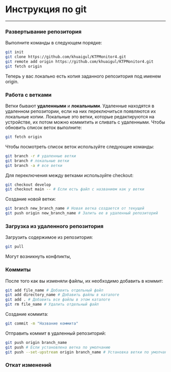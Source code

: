 Инструкция по git
=================
-----------------
### Развертывание репозитория
Выполните команды в следующем порядке:
```sh
git init
git clone https://github.com/khuaigul/KTPMonitor4.git
git remote add origin https://github.com/khuaigul/KTPMonitor4.git
git fetch origin
```
Теперь у вас локально есть копия заданного репозитория под именем origin.
### Работа с ветками
Ветки бывают **удаленными** и **локальными**.
Удаленные находятся в удаленном репозитории, если на них переключиться появляются их локальные копии.
Локальные это ветки, которые редактируются на устройстве, их потом можно коммитить и сливать с удаленными.
Чтобы обновить список веток выполните:
```sh
git fetch origin
```
Чтобы посмотреть список веток используйте следующие команды:
```sh
git branch -r # удаленные ветки
git branch # локальные ветки
git branch -a # все ветки
```
Для переключения между ветками используйте checkout:
```sh
git checkout develop
git checkout main -- # Если есть файл с названием как у ветки
```
Создание новой ветки:
```sh
git branch new_branch_name # Новая ветка создается от текущей
git push origin new_branch_name # Залить ее в удаленный репозиторий
```
### Загрузка из удаленного репозитория
Загрузить содержимое из репозитория:
```sh
git pull
```
Могут возникнуть конфликты, 

### Коммиты
После того как вы изменяли файлы, их необходимо добавить в коммит:
```sh
git add file_name # Добавить отдельный файл
git add directory_name # Добавить файлы в каталоге
git add . # Добавить все файлы в этом каталоге
git rm file_name # Удалить отдельный файл
```
Создание коммита:
```sh
git commit -m "Название коммита"
```
Отправить коммит в удаленный репозиторий:
```sh
git push origin branch_name
git push # Если установлена ветка по умолчанию
git push --set-upstream origin branch_name # Установка ветки по умолчанию 
```
### Откат изменений
